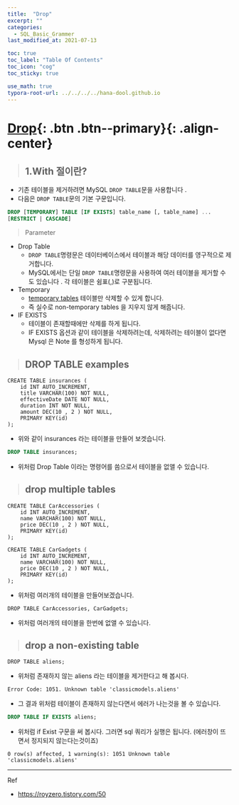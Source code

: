 ```yaml
---
title:  "Drop"
excerpt: ""
categories:
  - SQL_Basic_Grammer
last_modified_at: 2021-07-13

toc: true
toc_label: "Table Of Contents"
toc_icon: "cog"
toc_sticky: true

use_math: true
typora-root-url: ../../../../hana-dool.github.io
---
```


# [Drop](#link){: .btn .btn--primary}{: .align-center}

> ## 1.With 절이란?

- 기존 테이블을 제거하려면 MySQL `DROP TABLE`문을 사용합니다 .
- 다음은 `DROP TABLE`문의 기본 구문입니다.

```sql
DROP [TEMPORARY] TABLE [IF EXISTS] table_name [, table_name] ...
[RESTRICT | CASCADE]
```

> Parameter

- Drop Table 
  - `DROP TABLE`명령문은 데이터베이스에서 테이블과 해당 데이터를 영구적으로 제거합니다. 
  - MySQL에서는 단일 `DROP TABLE`명령문을 사용하여 여러 테이블을 제거할 수도 있습니다 . 각 테이블은 쉼표(,)로 구분됩니다.
- Temporary
  -  [temporary tables](https://www.mysqltutorial.org/mysql-temporary-table/) 테이블만 삭제할 수 있게 합니다. 
  - 즉 실수로 non-temporary tables 을 지우지 않게 해줍니다.
- IF EXISTS
  - 테이블이 존재할때에만 삭제를 하게 됩니다. 
  - IF EXISTS 옵션과 같이 테이블을 삭제하려는데, 삭제하려는 테이블이 없다면 Mysql 은 Note 를 형성하게 됩니다.

> ## DROP TABLE examples

```mysql
CREATE TABLE insurances (
    id INT AUTO_INCREMENT,
    title VARCHAR(100) NOT NULL,
    effectiveDate DATE NOT NULL,
    duration INT NOT NULL,
    amount DEC(10 , 2 ) NOT NULL,
    PRIMARY KEY(id)
);
```

- 위와 같이 insurances 라는 테이블을 만들어 보겟습니다. 

```sql
DROP TABLE insurances;
```

- 위처럼 Drop Table 이라는 명령어를 씀으로서 테이블을 없앨 수 있습니다.

> ## drop multiple tables

```mysql
CREATE TABLE CarAccessories (
    id INT AUTO_INCREMENT,
    name VARCHAR(100) NOT NULL,
    price DEC(10 , 2 ) NOT NULL,
    PRIMARY KEY(id)
);

CREATE TABLE CarGadgets (
    id INT AUTO_INCREMENT,
    name VARCHAR(100) NOT NULL,
    price DEC(10 , 2 ) NOT NULL,
    PRIMARY KEY(id)
);
```

- 위처럼 여러개의 테이블을 만들어보겠습니다. 

```mysql
DROP TABLE CarAccessories, CarGadgets;
```

- 위처럼 여러개의 테이블을 한번에 없앨 수 있습니다. 

> ## drop a non-existing table

```mysql
DROP TABLE aliens;
```

- 위처럼 존재하지 않는 aliens 라는 테이블을 제거한다고 해 봅시다. 

```
Error Code: 1051. Unknown table 'classicmodels.aliens'
```

- 그 결과 위처럼 테이블이 존재하지 않는다면서 에러가 나는것을 볼 수 있습니다.

```sql
DROP TABLE IF EXISTS aliens;
```

- 위처럼 if Exist 구문을 써 봅시다. 그러면  sql 쿼리가 실행은 됩니다. (에러창이 뜨면서 정지되지 않는다는것이죠)

```
0 row(s) affected, 1 warning(s): 1051 Unknown table 'classicmodels.aliens'
```



---

Ref

- <https://royzero.tistory.com/50>

